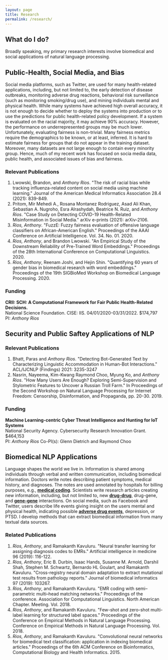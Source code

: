 ```yaml
---
layout: page
title: Research
permalink: /research/
---
```


## What do I do?
Broadly speaking, my primary research interests involve biomedical and social applications of natural language processing.


## Public-Health, Social Media, and Bias

Social media platforms, such as Twitter, are used for many health-related applications, including, but not limited to, the early detection of disease outbreaks, monitoring adverse drug reactions, behavioral risk surveillance (such as monitoring smoking/drug use), and mining individuals mental and physical health.  While many systems have achieved high overall accuracy, it is not enough to decide whether to deploy the systems into production or to use the predictions for public health-related policy development. If a system is evaluated on the racial majority, it may achieve 90% accuracy. However, the performance on underrepresented groups may be much lower. Unfortunately, evaluating fairness is non-trivial. Many fairness metrics require the demographics to be known, or at least, inferred. It is hard to estimate fairness for groups that do not appear in the training dataset. Moreover, many datasets are not large enough to contain every minority group. Hence, much of my recent work has focused on socia media data, public health, and associated issues of bias and fairness.

### Relevant Publications
1. Lwowski, Brandon, and *Anthony Rios*. "The risk of racial bias while tracking influenza-related content on social media using machine learning." Journal of the American Medical Informatics Association 28.4 (2021): 839-849.
2. Pritom, Mir Mehedi A., Rosana Montanez Rodriguez, Asad Ali Khan, Sebastian A. Nugroho, Esra Alrashydah, Beatrice N. Ruiz, and *Anthony Rios*. "Case Study on Detecting COVID-19 Health-Related Misinformation in Social Media." arXiv e-prints (2021): arXiv-2106.
3. *Rios, Anthony*. "FuzzE: Fuzzy fairness evaluation of offensive language classifiers on African-American English." Proceedings of the AAAI Conference on Artificial Intelligence. Vol. 34. No. 01. 2020.
4. *Rios, Anthony*, and Brandon Lwowski. "An Empirical Study of the Downstream Reliability of Pre-Trained Word Embeddings." Proceedings of the 28th International Conference on Computational Linguistics. 2020.
5. *Rios, Anthony*, Reenam Joshi, and Hejin Shin. "Quantifying 60 years of gender bias in biomedical research with word embeddings." Proceedings of the 19th SIGBioMed Workshop on Biomedical Language Processing. 2020.

### Funding

**CRII: SCH: A Computational Framework for Fair Public Health-Related Decisions.**<br/>
National Science Foundation. CISE: IIS. 04/01/2020-03/31/2022. \$174,797<br/>
PI: *Anthony Rios*


## Security and Public Saftey Applications of NLP

### Relevant Publications
1. Bhatt, Paras and *Anthony Rios*. "Detecting Bot-Generated Text by Characterizing Linguistic Accommodation in Human-Bot Interactions." ACL/IJCNLP (Findings) 2021: 3235-3247
2. Nasrin, Nayeema, Kim-Kwang Raymond Choo, Myung Ko, and *Anthony Rios*. "How Many Users Are Enough? Exploring Semi-Supervision and Stylometric Features to Uncover a Russian Troll Farm." In Proceedings of the Second Workshop on Natural Language Processing for Internet Freedom: Censorship, Disinformation, and Propaganda, pp. 20-30. 2019.


### Funding
**Machine Learning-centric Cyber Threat Intelligence and Hunting for IoT Systems**<br/>
National Security Agency. Cybersecurity Research Innovation Grant. \$464,153<br/>
PI: *Anthony Rios* Co-PI(s): Glenn Dietrich and Raymond Choo


## Biomedical NLP Applications
Language shapes the world we live in. Information is shared among individuals through verbal and written communication, including biomedical information. Doctors write notes describing patient symptoms, medical history, and diagnoses. The notes are used annotated by hospitals for billing purposes, e.g., <a href="https://anthonyrios.net/blog/2018/02/naacl"><b>medical coding</b></a>. Scientists write research articles creating new information, including, but not limited to, new <a href="https://anthonyrios.net/blog/2017/08/ichi"><b>drug-drug</b></a>, drug-gene, and <a href="https://anthonyrios.net/blog/2018/03/bioinformatics-2018"><b>gene-gene</b></a> interactions. On social media, such as Facebook and Twitter, users describe life events giving insight on the users mental and physical health, indicating possible <a href="https://anthonyrios.net/blog/2017/11/smmh"><b>adverse drug events</b></a>, depression, or PTSD. I develop methods that can extract biomedical information from many textual data sources.

### Related Publications
1. *Rios, Anthony*, and Ramakanth Kavuluru. "Neural transfer learning for assigning diagnosis codes to EMRs." Artificial intelligence in medicine 96 (2019): 116-122.
2. *Rios, Anthony*, Eric B. Durbin, Isaac Hands, Susanne M. Arnold, Darshil Shah, Stephen M. Schwartz, Bernardo HL Goulart, and Ramakanth Kavuluru. "Cross-registry neural domain adaptation to extract mutational test results from pathology reports." Journal of biomedical informatics 97 (2019): 103267.
3. *Rios, Anthony*, and Ramakanth Kavuluru. "EMR coding with semi–parametric multi–head matching networks." Proceedings of the conference. Association for Computational Linguistics. North American Chapter. Meeting. Vol. 2018.
4. *Rios, Anthony*, and Ramakanth Kavuluru. "Few-shot and zero-shot multi-label learning for structured label spaces." Proceedings of the Conference on Empirical Methods in Natural Language Processing. Conference on Empirical Methods in Natural Language Processing. Vol. 2018. 
5. *Rios, Anthony*, and Ramakanth Kavuluru. "Convolutional neural networks for biomedical text classification: application in indexing biomedical articles." Proceedings of the 6th ACM Conference on Bioinformatics, Computational Biology and Health Informatics. 2015.
